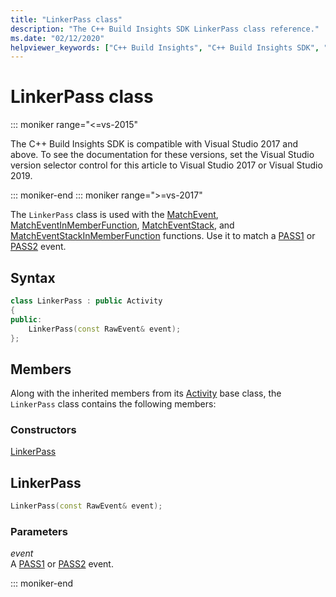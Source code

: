 ```yaml
---
title: "LinkerPass class"
description: "The C++ Build Insights SDK LinkerPass class reference."
ms.date: "02/12/2020"
helpviewer_keywords: ["C++ Build Insights", "C++ Build Insights SDK", "LinkerPass", "throughput analysis", "build time analysis", "vcperf.exe"]
---
```

# LinkerPass class

::: moniker range="<=vs-2015"

The C++ Build Insights SDK is compatible with Visual Studio 2017 and above. To see the documentation for these versions, set the Visual Studio version selector control for this article to Visual Studio 2017 or Visual Studio 2019.

::: moniker-end
::: moniker range=">=vs-2017"

The `LinkerPass` class is used with the [MatchEvent](../functions/match-event.md), [MatchEventInMemberFunction](../functions/match-event-in-member-function.md), [MatchEventStack](../functions/match-event-stack.md), and [MatchEventStackInMemberFunction](../functions/match-event-stack-in-member-function.md) functions. Use it to match a [PASS1](../event-table.md#pass1) or [PASS2](../event-table.md#pass2) event.

## Syntax

```cpp
class LinkerPass : public Activity
{
public:
    LinkerPass(const RawEvent& event);
};
```

## Members

Along with the inherited members from its [Activity](activity.md) base class, the `LinkerPass` class contains the following members:

### Constructors

[LinkerPass](#linker-pass)

## <a name="linker-pass"></a> LinkerPass

```cpp
LinkerPass(const RawEvent& event);
```

### Parameters

*event*\
A [PASS1](../event-table.md#pass1) or [PASS2](../event-table.md#pass2) event.

::: moniker-end
